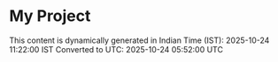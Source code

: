 # My Project

This content is dynamically generated in Indian Time (IST): 2025-10-24 11:22:00 IST
Converted to UTC: 2025-10-24 05:52:00 UTC
